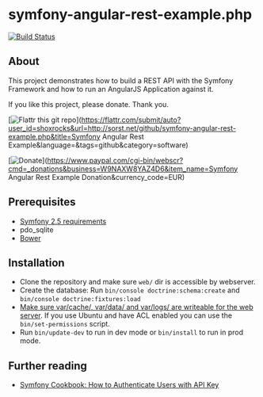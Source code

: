 symfony-angular-rest-example.php
================================

[![Build Status](https://travis-ci.org/philipsorst/symfony-angular-rest-example.php.svg?branch=master)](https://travis-ci.org/philipsorst/symfony-angular-rest-example.php)

About
-----

This project demonstrates how to build a REST API with the Symfony Framework and how to run an AngularJS Application against it.

If you like this project, please donate. Thank you.

[![Flattr this git repo](http://api.flattr.com/button/flattr-badge-large.png)](https://flattr.com/submit/auto?user_id=shoxrocks&url=http://sorst.net/github/symfony-angular-rest-example.php&title=Symfony Angular Rest Example&language=&tags=github&category=software)

[![Donate](http://www.paypalobjects.com/en_US/i/btn/btn_donate_SM.gif)](https://www.paypal.com/cgi-bin/webscr?cmd=_donations&business=W9NAXW8YAZ4D6&item_name=Symfony Angular Rest Example Donation&currency_code=EUR)

Prerequisites
-------------

* [Symfony 2.5 requirements](http://symfony.com/doc/current/reference/requirements.html)
* pdo_sqlite
* [Bower](http://bower.io)

Installation
------------

* Clone the repository and make sure ```web/``` dir is accessible by webserver.
* Create the database: Run ```bin/console doctrine:schema:create``` and ```bin/console doctrine:fixtures:load```
* [Make sure var/cache/, var/data/ and var/logs/ are writeable for the web server](http://symfony.com/doc/current/book/installation.html#checking-symfony-application-configuration-and-setup). If you use Ubuntu and have ACL enabled you can use the ```bin/set-permissions``` script.
* Run ```bin/update-dev``` to run in dev mode or ```bin/install``` to run in prod mode.

Further reading
---------------

* [Symfony Cookbook: How to Authenticate Users with API Key](http://symfony.com/doc/current/cookbook/security/api_key_authentication.html)